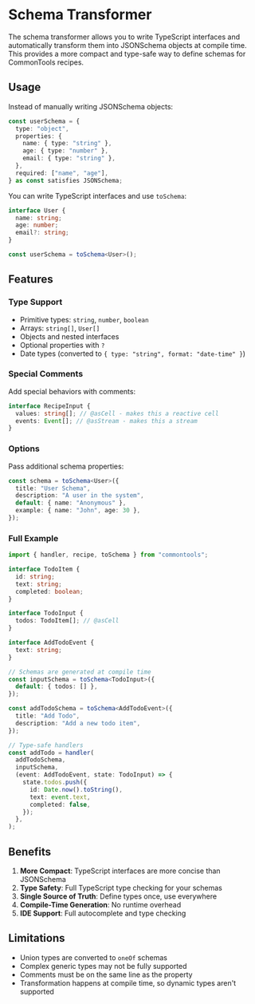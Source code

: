 # Schema Transformer

The schema transformer allows you to write TypeScript interfaces and
automatically transform them into JSONSchema objects at compile time. This
provides a more compact and type-safe way to define schemas for CommonTools
recipes.

## Usage

Instead of manually writing JSONSchema objects:

```typescript
const userSchema = {
  type: "object",
  properties: {
    name: { type: "string" },
    age: { type: "number" },
    email: { type: "string" },
  },
  required: ["name", "age"],
} as const satisfies JSONSchema;
```

You can write TypeScript interfaces and use `toSchema`:

```typescript
interface User {
  name: string;
  age: number;
  email?: string;
}

const userSchema = toSchema<User>();
```

## Features

### Type Support

- Primitive types: `string`, `number`, `boolean`
- Arrays: `string[]`, `User[]`
- Objects and nested interfaces
- Optional properties with `?`
- Date types (converted to `{ type: "string", format: "date-time" }`)

### Special Comments

Add special behaviors with comments:

```typescript
interface RecipeInput {
  values: string[]; // @asCell - makes this a reactive cell
  events: Event[]; // @asStream - makes this a stream
}
```

### Options

Pass additional schema properties:

```typescript
const schema = toSchema<User>({
  title: "User Schema",
  description: "A user in the system",
  default: { name: "Anonymous" },
  example: { name: "John", age: 30 },
});
```

### Full Example

```typescript
import { handler, recipe, toSchema } from "commontools";

interface TodoItem {
  id: string;
  text: string;
  completed: boolean;
}

interface TodoInput {
  todos: TodoItem[]; // @asCell
}

interface AddTodoEvent {
  text: string;
}

// Schemas are generated at compile time
const inputSchema = toSchema<TodoInput>({
  default: { todos: [] },
});

const addTodoSchema = toSchema<AddTodoEvent>({
  title: "Add Todo",
  description: "Add a new todo item",
});

// Type-safe handlers
const addTodo = handler(
  addTodoSchema,
  inputSchema,
  (event: AddTodoEvent, state: TodoInput) => {
    state.todos.push({
      id: Date.now().toString(),
      text: event.text,
      completed: false,
    });
  },
);
```

## Benefits

1. **More Compact**: TypeScript interfaces are more concise than JSONSchema
2. **Type Safety**: Full TypeScript type checking for your schemas
3. **Single Source of Truth**: Define types once, use everywhere
4. **Compile-Time Generation**: No runtime overhead
5. **IDE Support**: Full autocomplete and type checking

## Limitations

- Union types are converted to `oneOf` schemas
- Complex generic types may not be fully supported
- Comments must be on the same line as the property
- Transformation happens at compile time, so dynamic types aren't supported
